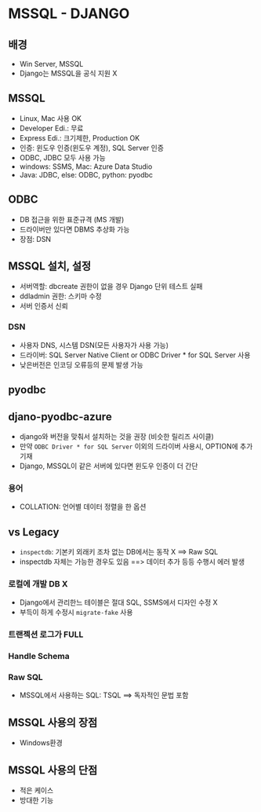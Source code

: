 # MSSQL - DJANGO

## 배경
* Win Server, MSSQL
* Django는 MSSQL을 공식 지원 X

## MSSQL
* Linux, Mac 사용 OK
* Developer Edi.: 무료
* Express Edi.: 크기제한, Production OK
* 인증: 윈도우 인증(윈도우 계정), SQL Server 인증
* ODBC, JDBC 모두 사용 가능
* windows: SSMS, Mac: Azure Data Studio
* Java: JDBC, else: ODBC, python: pyodbc

## ODBC
* DB 접근을 위한 표준규격 (MS 개발)
* 드라이버만 있다면 DBMS 추상화 가능
* 장점: DSN

## MSSQL 설치, 설정
* 서버역할: dbcreate 권한이 없을 경우 Django 단위 테스트 실패
* ddladmin 권한: 스키마 수정
* 서버 인증서 신뢰 

### DSN
* 사용자 DNS, 시스템 DSN(모든 사용자가 사용 가능)
* 드라이버: SQL Server Native Client or ODBC Driver * for SQL Server 사용
* 낮은버전은 인코딩 오류등의 문제 발생 가능

## pyodbc

## djano-pyodbc-azure
* django와 버전을 맞춰서 설치하는 것을 권장 (비슷한 릴리즈 사이클)
* 만약 `ODBC Driver * for SQL Server` 이외의 드라이버 사용시, OPTION에 추가 기재
* Django, MSSQL이 같은 서버에 있다면 윈도우 인증이 더 간단

### 용어
* COLLATION: 언어별 데이터 정렬을 한 옵션

## vs Legacy
* `inspectdb`: 기본키 외래키 조차 없는 DB에서는 동작 X ==> Raw SQL
* inspectdb 자체는 가능한 경우도 있음 ==> 데이터 추가 등등 수행시 에러 발생

### 로컬에 개발 DB X
* Django에서 관리한느 테이블은 절대 SQL, SSMS에서 디자인 수정 X
* 부득이 하게 수정시 `migrate-fake` 사용

### 트랜젝션 로그가 FULL

### Handle Schema

### Raw SQL
* MSSQL에서 사용하는 SQL: TSQL ==> 독자적인 문법 포함

## MSSQL 사용의 장점
* Windows환경

## MSSQL 사용의 단점
* 적은 케이스
* 방대한 기능